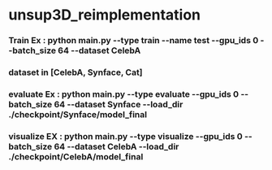 # unsup3D_reimplementation
### Train Ex : python main.py --type train --name test --gpu_ids 0 --batch_size 64 --dataset CelebA
### dataset in [CelebA, Synface, Cat]

### evaluate Ex : python main.py --type evaluate --gpu_ids 0 --batch_size 64 --dataset Synface --load_dir ./checkpoint/Synface/model_final

### visualize EX : python main.py --type visualize --gpu_ids 0 --batch_size 64 --dataset CelebA --load_dir ./checkpoint/CelebA/model_final

